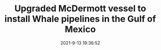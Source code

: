 ---
"title": "Upgraded McDermott vessel to install Whale pipelines in the Gulf of Mexico"
"date": "2021-9-13 19:36:52"
"feed_name": "OFFSHOREMAG"
"feed_website": "https://www.offshore-mag.com/"
"feed_rss": "https://www.offshore-mag.com/__rss/website-scheduled-content.xml?input=%7B%22sectionAlias%22%3A%22home%22%7D"
"link": "https://www.offshore-mag.com/subsea/article/14210241/upgraded-mcdermott-vessel-to-install-whale-pipelines-in-the-gulf-of-mexico"
"file": "_posts/2021-9-13-19-36-52_OFFSHOREMAG_90a19884f7c5391c3dc221c42609c08e2d25cb33.md"
"accident": "1"
"drilling": "1"
"dead": "0"
"injured": "0"
---